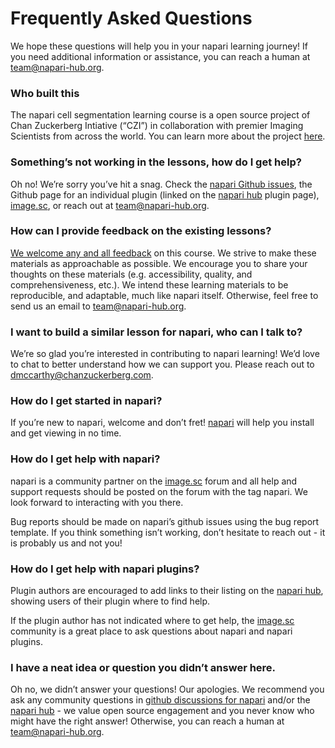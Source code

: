 # Frequently Asked Questions

We hope these questions will help you in your napari learning journey! If you need additional information or assistance, you can reach a human at team@napari-hub.org.

### Who built this
The napari cell segmentation learning course is a open source project of Chan Zuckerberg Intiative (“CZI”) in collaboration with premier Imaging Scientists from across the world. You can learn more about the project [here](https://chanzuckerberg.github.io/napari-segmentation-workshop/preface/whomadethis.html).

### Something’s not working in the lessons, how do I get help?
Oh no! We’re sorry you’ve hit a snag. Check the [napari Github issues](https://github.com/napari/napari/issues), the Github page for an individual plugin (linked on the [napari hub](https://www.napari-hub.org/) plugin page), [image.sc](https://forum.image.sc/tag/napari), or reach out at team@napari-hub.org.
 
### How can I provide feedback on the existing lessons?
[We welcome any and all feedback](https://github.com/chanzuckerberg/napari-segmentation-workshop/issues) on this course. We strive to make these materials as approachable as possible. We encourage you to share your thoughts on these materials (e.g. accessibility, quality, and comprehensiveness, etc.). We intend these learning materials to be reproducible, and adaptable, much like napari itself. Otherwise, feel free to send us an email to team@napari-hub.org.
 
### I want to build a similar lesson for napari, who can I talk to?
We’re so glad you’re interested in contributing to napari learning! We’d love to chat to better understand how we can support you. Please reach out to dmccarthy@chanzuckerberg.com. 
 
### How do I get started in napari?
If you’re new to napari, welcome and don’t fret! [napari](www.napari.org) will help you install and get viewing in no time. 
 
### How do I get help with napari?
napari is a community partner on the [image.sc](image.sc) forum and all help and support requests should be posted on the forum with the tag napari. We look forward to interacting with you there.

Bug reports should be made on napari’s github issues using the bug report template. If you think something isn’t working, don’t hesitate to reach out - it is probably us and not you!
 
### How do I get help with napari plugins?
Plugin authors are encouraged to add links to their listing on the [napari hub](napari-hub.org), showing users of their plugin where to find help.

If the plugin author has not indicated where to get help, the [image.sc](image.sc) community is a great place to ask questions about napari and napari plugins.
 
### I have a neat idea or question you didn’t answer here.
Oh no, we didn’t answer your questions! Our apologies. We recommend you ask any community questions in [github discussions for napari](https://github.com/napari/napari/discussions) and/or the [napari hub](https://github.com/chanzuckerberg/napari-hub/discussions) - we value open source engagement and you never know who might have the right answer! Otherwise, you can reach a human at team@napari-hub.org.
